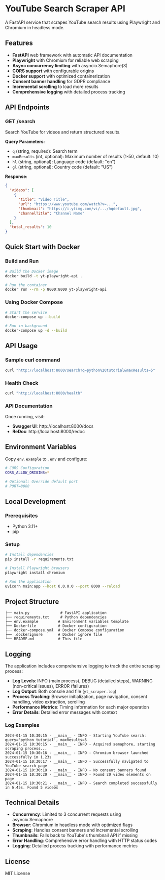 # YouTube Search Scraper API

A FastAPI service that scrapes YouTube search results using Playwright and Chromium in headless mode.

## Features

- **FastAPI** web framework with automatic API documentation
- **Playwright** with Chromium for reliable web scraping
- **Async concurrency limiting** with asyncio.Semaphore(3)
- **CORS support** with configurable origins
- **Docker support** with optimized containerization
- **Consent banner handling** for GDPR compliance
- **Incremental scrolling** to load more results
- **Comprehensive logging** with detailed process tracking

## API Endpoints

### GET /search

Search YouTube for videos and return structured results.

**Query Parameters:**
- `q` (string, required): Search term
- `maxResults` (int, optional): Maximum number of results (1-50, default: 10)
- `hl` (string, optional): Language code (default: "en")
- `gl` (string, optional): Country code (default: "US")

**Response:**
```json
{
  "videos": [
    {
      "title": "Video Title",
      "url": "https://www.youtube.com/watch?v=...",
      "thumbnail": "https://i.ytimg.com/vi/.../hqdefault.jpg",
      "channelTitle": "Channel Name"
    }
  ],
  "total_results": 10
}
```

## Quick Start with Docker

### Build and Run

```bash
# Build the Docker image
docker build -t yt-playwright-api .

# Run the container
docker run --rm -p 8000:8000 yt-playwright-api
```

### Using Docker Compose

```bash
# Start the service
docker-compose up --build

# Run in background
docker-compose up -d --build
```

## API Usage

### Sample curl command

```bash
curl "http://localhost:8000/search?q=python%20tutorial&maxResults=5"
```

### Health Check

```bash
curl "http://localhost:8000/health"
```

### API Documentation

Once running, visit:
- **Swagger UI**: http://localhost:8000/docs
- **ReDoc**: http://localhost:8000/redoc

## Environment Variables

Copy `env.example` to `.env` and configure:

```bash
# CORS Configuration
CORS_ALLOW_ORIGINS=*

# Optional: Override default port
# PORT=8000
```

## Local Development

### Prerequisites

- Python 3.11+
- pip

### Setup

```bash
# Install dependencies
pip install -r requirements.txt

# Install Playwright browsers
playwright install chromium

# Run the application
uvicorn main:app --host 0.0.0.0 --port 8000 --reload
```

## Project Structure

```
├── main.py              # FastAPI application
├── requirements.txt     # Python dependencies
├── env.example         # Environment variables template
├── Dockerfile          # Docker configuration
├── docker-compose.yml  # Docker Compose configuration
├── .dockerignore       # Docker ignore file
└── README.md           # This file
```

## Logging

The application includes comprehensive logging to track the entire scraping process:

- **Log Levels**: INFO (main process), DEBUG (detailed steps), WARNING (non-critical issues), ERROR (failures)
- **Log Output**: Both console and file (`yt_scraper.log`)
- **Process Tracking**: Browser initialization, page navigation, consent handling, video extraction, scrolling
- **Performance Metrics**: Timing information for each major operation
- **Error Details**: Detailed error messages with context

### Log Examples

```
2024-01-15 10:30:15 - __main__ - INFO - Starting YouTube search: query='python tutorial', maxResults=5
2024-01-15 10:30:15 - __main__ - INFO - Acquired semaphore, starting scraping process...
2024-01-15 10:30:16 - __main__ - INFO - Chromium browser launched successfully in 1.23s
2024-01-15 10:30:17 - __main__ - INFO - Successfully navigated to YouTube search page
2024-01-15 10:30:18 - __main__ - INFO - No consent banners found
2024-01-15 10:30:20 - __main__ - INFO - Found 20 video elements on page
2024-01-15 10:30:21 - __main__ - INFO - Search completed successfully in 6.45s. Found 5 videos
```

## Technical Details

- **Concurrency**: Limited to 3 concurrent requests using asyncio.Semaphore
- **Browser**: Chromium in headless mode with optimized flags
- **Scraping**: Handles consent banners and incremental scrolling
- **Thumbnails**: Falls back to YouTube's thumbnail API if missing
- **Error Handling**: Comprehensive error handling with HTTP status codes
- **Logging**: Detailed process tracking with performance metrics

## License

MIT License
